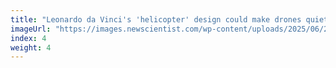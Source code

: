 ```yaml
---
title: "Leonardo da Vinci's 'helicopter' design could make drones quieter"
imageUrl: "https://images.newscientist.com/wp-content/uploads/2025/06/24143757/SEI_256221541.jpg?width=788"
index: 4
weight: 4
---
```

